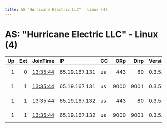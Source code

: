 ```yaml
---
title: AS "Hurricane Electric LLC" - Linux (4)
---
```


# AS: "Hurricane Electric LLC" - Linux (4)

|   Up |   Ext | JoinTime                                                                                            | IP            | CC   |   ORp |   Dirp | Version   | Contact                | Nickname   |   eFamMembers |
|-----:|------:|:----------------------------------------------------------------------------------------------------|:--------------|:-----|------:|-------:|:----------|:-----------------------|:-----------|--------------:|
|    1 |     0 | [13:35:44](https://metrics.torproject.org/rs.html#details/2767A9DB46503D09FD0415BA1296B36318520F08) | 65.19.167.131 | us   |   443 |     80 | 0.3.5.7   | pastly@tp.o 0x94FBBB0A | TFinn1     |             4 |
|    1 |     1 | [13:35:44](https://metrics.torproject.org/rs.html#details/643E0E402A0E9341D5FACEC4D3149E1F3AB6B345) | 65.19.167.131 | us   |  9000 |   9001 | 0.3.5.7   | pastly@tp.o 0x94FBBB0A | TFinn2     |             4 |
|    1 |     1 | [13:35:44](https://metrics.torproject.org/rs.html#details/859A5CE99951A3C42958AF88CE2761BD48525B16) | 65.19.167.132 | us   |   443 |     80 | 0.3.5.7   | pastly@tp.o 0x94FBBB0A | TFinn3     |             4 |
|    1 |     1 | [13:35:44](https://metrics.torproject.org/rs.html#details/BFC1F28F0D34B71F535A38F1E25CF03A3FD9EAA1) | 65.19.167.132 | us   |  9000 |   9001 | 0.3.5.7   | pastly@tp.o 0x94FBBB0A | TFinn4     |             4 |
